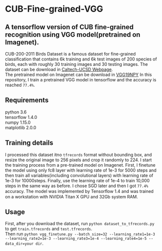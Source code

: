 # CUB-Fine-grained-VGG
## A tensorflow version of CUB fine-grained recognition using VGG model(pretrained on Imagenet).

CUB-200-2011 Birds Dataset is a famous dataset for fine-grained classification 
that contains 6k training and 6k test images of 200 species of birds, each with roughly 30 training images and 30 testing images.
The dataset can be download in [Caltech-UCSD Webpage](http://www.vision.caltech.edu/visipedia/CUB-200-2011.html).</br>
The pretrained model on Imagenet can be download in [VGG19NPY](https://mega.nz/#!xZ8glS6J!MAnE91ND_WyfZ_8mvkuSa2YcA7q-1ehfSm-Q1fxOvvs)
In this repository, I train a pretrained VGG model in tensorflow and the accuracy is reached `77.4%`.

## Requirements
python 3.6</br>
tensorflow 1.4.0</br>
numpy 1.15.0</br>
matplotlib 2.0.0

## Training details
I processed this dataset itno `tfrecords` format without bounding box, and resize the original image to 256 pixels and crop it randomly to 224.
I start the training process from a pre-trained model on Imagenet. 
First, I finetune the model using only fc8 layer with learning rate of 1e-3 for 5000 steps 
and then train all variables(including convolutional layers) with learning rate of 1e-3 for 10000steps.
Finally, use the learning rate of 1e-4 to train 10,000 steps in the same way as before. 
I chose SGD later and then I got `77.4%` accuracy. The model was implemented by Tensorﬂow 1.4 
and was trained on a workstation with NVIDIA Titan X GPU and 32Gb system RAM.

## Usage
First, after you download the dataset, run `python dataset_to_tfrecords.py` to get `train.tfrecords` and `test.tfrecords`.</br>
Then run `python vgg_finetune.py --batch_size=32 --learning_rate1=1e-3 --learning_rate2=1e-3 --learning_rate3=1e-4 --learning_rate4=1e-5 --data_dir=your dir`.

